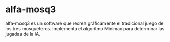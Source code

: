 # alfa-mosq3

alfa-mosq3 es un software que recrea gráficamente el tradicional juego de los tres mosqueteros. Implementa el algoritmo Minimax para determinar las jugadas de la IA.
